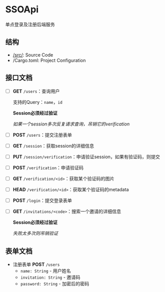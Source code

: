 # SSOApi

单点登录及注册后端服务

## 结构

- [/src/](./src/README.md): Source Code
- /Cargo.toml: Project Configuration

## 接口文档

- [ ] **GET** `/users`：查询用户

  支持的Query：`name`，`id`

  **Session必须经过验证**

  *如果一个session多次反复请求查询，吊销它的verification*

- [ ] **POST** `/users`：提交注册表单

- [ ] **GET** `/session`：获取session的详细信息

- [ ] **PUT** `/session/verification`：申请验证session，如果有验证码，则提交

- [ ] **POST** `/verification`：申请验证码

- [ ] **GET** `/verification/<id>`：获取某个验证码的图片

- [ ] **HEAD** `/verification/<id>`：获取某个验证码的metadata

- [ ] **POST** `/login`：提交登录表单

- [ ] **GET** `/invitations/<code>`：搜索一个邀请的详细信息

  **Session必须经过验证**

  *失败太多次则吊销验证*

## 表单文档

- 注册表单 **POST** `/users `
  - `name: String` - 用户姓名
  - `invitation: String` - 邀请码
  - `password: String` - 加密后的密码
